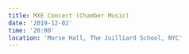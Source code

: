 ```yaml
---
title: MXE Concert (Chamber Music)
date: '2019-12-02'
time: '20:00'
location: 'Morse Hall, The Juilliard School, NYC'
---
```

